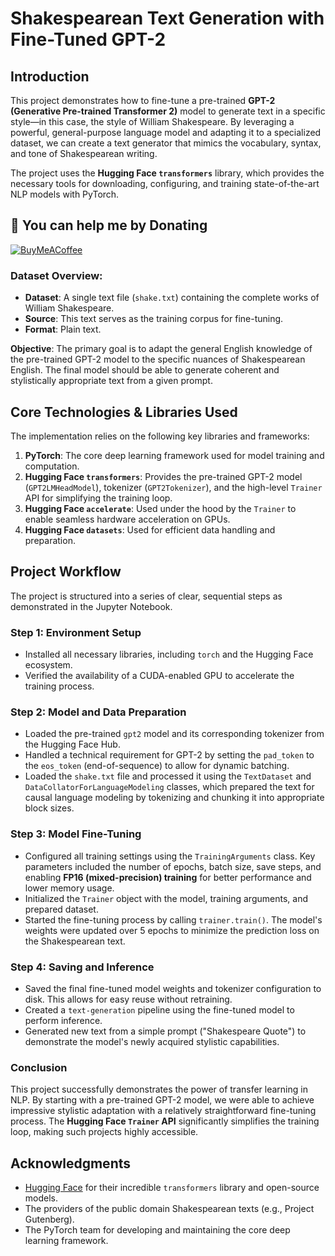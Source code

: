 # Shakespearean Text Generation with Fine-Tuned GPT-2

## Introduction
This project demonstrates how to fine-tune a pre-trained **GPT-2 (Generative Pre-trained Transformer 2)** model to generate text in a specific style—in this case, the style of William Shakespeare. By leveraging a powerful, general-purpose language model and adapting it to a specialized dataset, we can create a text generator that mimics the vocabulary, syntax, and tone of Shakespearean writing.

The project uses the **Hugging Face `transformers`** library, which provides the necessary tools for downloading, configuring, and training state-of-the-art NLP models with PyTorch.

## 🫡 You can help me by Donating
[![BuyMeACoffee](https://img.shields.io/badge/Buy%20Me%20a%20Coffee-ffdd00?style=for-the-badge&logo=buy-me-a-coffee&logoColor=black)](https://buymeacoffee.com/heytanix)

### Dataset Overview:
- **Dataset**: A single text file (`shake.txt`) containing the complete works of William Shakespeare.
- **Source**: This text serves as the training corpus for fine-tuning.
- **Format**: Plain text.

**Objective**:
The primary goal is to adapt the general English knowledge of the pre-trained GPT-2 model to the specific nuances of Shakespearean English. The final model should be able to generate coherent and stylistically appropriate text from a given prompt.

## Core Technologies & Libraries Used
The implementation relies on the following key libraries and frameworks:

1.  **PyTorch**: The core deep learning framework used for model training and computation.
2.  **Hugging Face `transformers`**: Provides the pre-trained GPT-2 model (`GPT2LMHeadModel`), tokenizer (`GPT2Tokenizer`), and the high-level `Trainer` API for simplifying the training loop.
3.  **Hugging Face `accelerate`**: Used under the hood by the `Trainer` to enable seamless hardware acceleration on GPUs.
4.  **Hugging Face `datasets`**: Used for efficient data handling and preparation.

## Project Workflow
The project is structured into a series of clear, sequential steps as demonstrated in the Jupyter Notebook.

### Step 1: Environment Setup
- Installed all necessary libraries, including `torch` and the Hugging Face ecosystem.
- Verified the availability of a CUDA-enabled GPU to accelerate the training process.

### Step 2: Model and Data Preparation
- Loaded the pre-trained `gpt2` model and its corresponding tokenizer from the Hugging Face Hub.
- Handled a technical requirement for GPT-2 by setting the `pad_token` to the `eos_token` (end-of-sequence) to allow for dynamic batching.
- Loaded the `shake.txt` file and processed it using the `TextDataset` and `DataCollatorForLanguageModeling` classes, which prepared the text for causal language modeling by tokenizing and chunking it into appropriate block sizes.

### Step 3: Model Fine-Tuning
- Configured all training settings using the `TrainingArguments` class. Key parameters included the number of epochs, batch size, save steps, and enabling **FP16 (mixed-precision) training** for better performance and lower memory usage.
- Initialized the `Trainer` object with the model, training arguments, and prepared dataset.
- Started the fine-tuning process by calling `trainer.train()`. The model's weights were updated over 5 epochs to minimize the prediction loss on the Shakespearean text.

### Step 4: Saving and Inference
- Saved the final fine-tuned model weights and tokenizer configuration to disk. This allows for easy reuse without retraining.
- Created a `text-generation` pipeline using the fine-tuned model to perform inference.
- Generated new text from a simple prompt ("Shakespeare Quote") to demonstrate the model's newly acquired stylistic capabilities.

### Conclusion
This project successfully demonstrates the power of transfer learning in NLP. By starting with a pre-trained GPT-2 model, we were able to achieve impressive stylistic adaptation with a relatively straightforward fine-tuning process. The **Hugging Face `Trainer` API** significantly simplifies the training loop, making such projects highly accessible.

## Acknowledgments
- [Hugging Face](https://huggingface.co/) for their incredible `transformers` library and open-source models.
- The providers of the public domain Shakespearean texts (e.g., Project Gutenberg).
- The PyTorch team for developing and maintaining the core deep learning framework.
